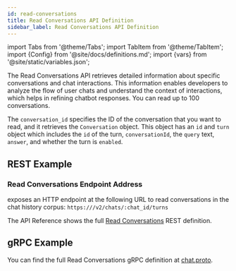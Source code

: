 ```yaml
---
id: read-conversations
title: Read Conversations API Definition
sidebar_label: Read Conversations API Definition
---
```


import Tabs from '@theme/Tabs';
import TabItem from '@theme/TabItem';
import {Config} from '@site/docs/definitions.md';
import {vars} from '@site/static/variables.json';

The Read Conversations API retrieves detailed information about specific
conversations and chat interactions. This information enables developers to
analyze the flow of user chats and understand the context of interactions,
which helps in refining chatbot responses. You can read up to 100
conversations.

The `conversation_id` specifies the ID of the conversation that you want to read,
and it retrieves the `Conversation` object. This object has an `id` and `turn`
object which includes the `id` of the turn, `conversationId`, the `query` text,
`answer`, and whether the turn is `enabled`.

## REST Example

### Read Conversations Endpoint Address

<Config v="names.product"/> exposes an HTTP endpoint at the following URL
to read conversations in the chat history corpus:
<code>https://<Config v="domains.rest.indexing"/>/v2/chats/:chat_id/turns</code>

The API Reference shows the full [Read Conversations](/docs/rest-api/list-chat-turns) REST definition.

## gRPC Example

You can find the full Read Conversations gRPC definition at [chat.proto](https://github.com/vectara/protos/blob/main/chat.proto).
